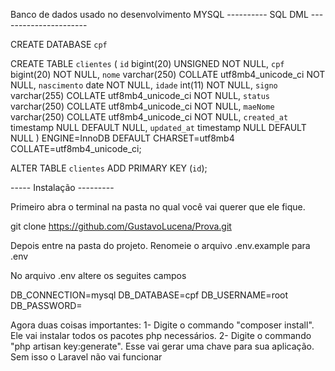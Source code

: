 Banco de dados usado  no desenvolvimento MYSQL
---------- SQL DML ----------------------

CREATE DATABASE `cpf`

CREATE TABLE `clientes` (
  `id` bigint(20) UNSIGNED NOT NULL,
  `cpf` bigint(20) NOT NULL,
  `nome` varchar(250) COLLATE utf8mb4_unicode_ci NOT NULL,
  `nascimento` date NOT NULL,
  `idade` int(11) NOT NULL,
  `signo` varchar(255) COLLATE utf8mb4_unicode_ci NOT NULL,
  `status` varchar(250) COLLATE utf8mb4_unicode_ci NOT NULL,
  `maeNome` varchar(250) COLLATE utf8mb4_unicode_ci NOT NULL,
  `created_at` timestamp NULL DEFAULT NULL,
  `updated_at` timestamp NULL DEFAULT NULL
) ENGINE=InnoDB DEFAULT CHARSET=utf8mb4 COLLATE=utf8mb4_unicode_ci;

ALTER TABLE `clientes` ADD PRIMARY KEY (`id`);


----- Instalação ---------

Primeiro abra o terminal na pasta no qual você vai querer que ele fique.

git clone https://github.com/GustavoLucena/Prova.git

Depois entre na pasta do projeto. Renomeie o arquivo .env.example para .env

No arquivo .env altere os seguites campos

DB_CONNECTION=mysql
DB_DATABASE=cpf
DB_USERNAME=root
DB_PASSWORD=


Agora duas coisas importantes:
1- Digite o commando "composer install". Ele vai instalar todos os pacotes php necessários.
2- Digite o commando "php artisan key:generate". Esse vai gerar uma chave para sua aplicação. Sem isso o Laravel não vai funcionar
